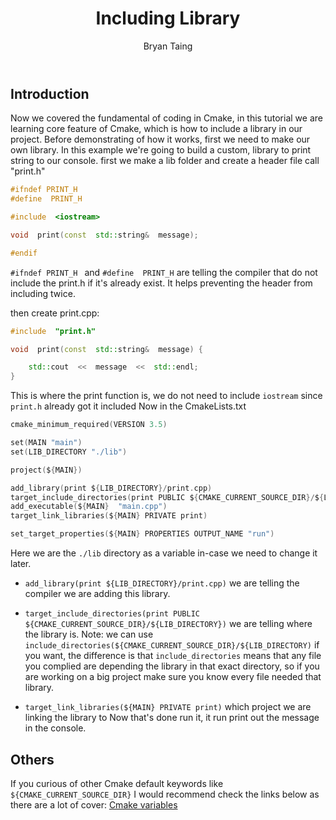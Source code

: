 ﻿---
title: Including Library
description: CMake
author: Bryan Taing
lastupdated: September 6 2023
---

  
## Introduction



Now we covered the fundamental of coding in Cmake, in this tutorial we are learning core feature of Cmake, which is how to include a library in our project. Before demonstrating of how it works, first we need to make our own library. In this example we're going to build a custom, library to print string to our console.
first we make a lib folder and create a header file call "print.h"
```cpp
#ifndef PRINT_H
#define  PRINT_H

#include  <iostream>

void  print(const  std::string&  message);

#endif
```
`#ifndef PRINT_H
` and `#define  PRINT_H` are telling the compiler that do not include the print.h if it's already exist. It helps preventing the header from including twice.

then create print.cpp:
```cpp
#include  "print.h"

void  print(const  std::string&  message) {

	std::cout  <<  message  <<  std::endl;
}
```
This is where the print function is, we do not need to include `iostream` since `print.h` already got it included
Now in the CmakeLists.txt
```c
cmake_minimum_required(VERSION 3.5)

set(MAIN "main")
set(LIB_DIRECTORY "./lib")

project(${MAIN})

add_library(print ${LIB_DIRECTORY}/print.cpp)
target_include_directories(print PUBLIC ${CMAKE_CURRENT_SOURCE_DIR}/${LIB_DIRECTORY})
add_executable(${MAIN}  "main.cpp")
target_link_libraries(${MAIN} PRIVATE print)

set_target_properties(${MAIN} PROPERTIES OUTPUT_NAME "run")
```
Here we are the `./lib` directory as a variable in-case we need to change it later.
- `add_library(print ${LIB_DIRECTORY}/print.cpp)` we are telling the compiler we are adding this library. 
- `target_include_directories(print PUBLIC ${CMAKE_CURRENT_SOURCE_DIR}/${LIB_DIRECTORY})` we are telling where the library is. 
Note: we can use `include_directories(${CMAKE_CURRENT_SOURCE_DIR}/${LIB_DIRECTORY)` if you want, the difference is that `include_directories` means that any file you complied are depending the library in that exact directory, so if you are working on a big project make sure you know every file needed that library.

- `target_link_libraries(${MAIN} PRIVATE print)` which project we are linking the library to
Now that's done run it, it run print out the message in the console.
## Others
If you curious of other Cmake default keywords like `${CMAKE_CURRENT_SOURCE_DIR}` I would recommend check the links below as there are a lot of cover:
[Cmake variables](https://cmake.org/cmake/help/latest/manual/cmake-variables.7.html)
